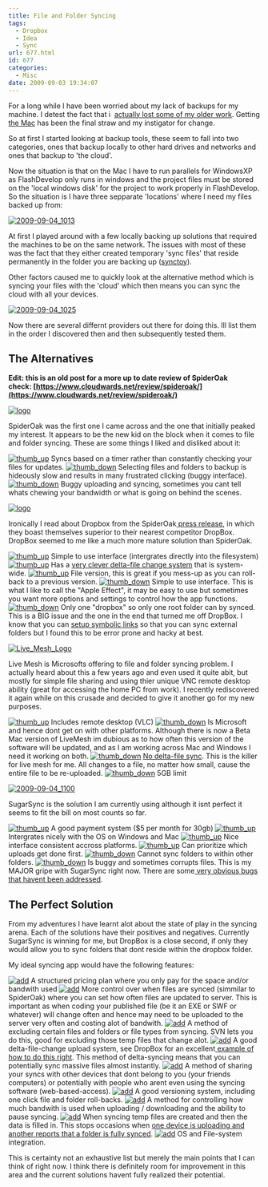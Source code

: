 ```yaml
---
title: File and Folder Syncing
tags:
  - Dropbox
  - Idea
  - Sync
url: 677.html
id: 677
categories:
  - Misc
date: 2009-09-03 19:34:07
---
```


For a long while I have been worried about my lack of backups for my machine. I detest the fact that i  [actually lost some of my older work](https://www.mikecann.co.uk/lieroxna/lieroxna-digging-up-the-past/). Getting[ the Mac](https://www.mikecann.co.uk/photos-personal/new-laptop-iphone-fun/) has been the final straw and my instigator for change.

<!-- more -->

So at first I started looking at backup tools, these seem to fall into two categories, ones that backup locally to other hard drives and networks and ones that backup to 'the cloud'.

Now the situation is that on the Mac I have to run parallels for WindowsXP as FlashDevelop only runs in windows and the project files must be stored on the 'local windows disk' for the project to work properly in FlashDevelop. So the situation is I have three sepparate 'locations' where I need my files backed up from:

[![2009-09-04_1013](https://mikecann.co.uk/wp-content/uploads/2009/09/2009-09-04_10131.png "2009-09-04_1013")](https://mikecann.co.uk/wp-content/uploads/2009/09/2009-09-04_10131.png)

At first I played around with a few locally backing up solutions that required the machines to be on the same network. The issues with most of these was the fact that they either created temporary 'sync files' that reside permanently in the folder you are backing up ([synctoy](https://www.microsoft.com/downloads/details.aspx?familyid=E0FC1154-C975-4814-9649-CCE41AF06EB7)).

Other factors caused me to quickly look at the alternative method which is syncing your files with the 'cloud' which then means you can sync the cloud with all your devices.

[![2009-09-04_1025](https://mikecann.co.uk/wp-content/uploads/2009/09/2009-09-04_1025.png "2009-09-04_1025")](https://mikecann.co.uk/wp-content/uploads/2009/09/2009-09-04_1025.png)

Now there are several differnt providers out there for doing this. Ill list them in the order I discovered then and then subsequently tested them.

## The Alternatives

**Edit: this is an old post for a more up to date review of SpiderOak check: [https://www.cloudwards.net/review/spideroak/](https://www.cloudwards.net/review/spideroak/)**

[![logo](https://mikecann.co.uk/wp-content/uploads/2009/09/logo.gif "logo")](https://spideroak.com/)

SpiderOak was the first one I came across and the one that initially peaked my interest. It appears to be the new kid on the block when it comes to file and folder syncing. These are some things I liked and disliked about it:

[![thumb_up](../wp-content/uploads/2009/09/thumb_up.png "thumb_up")](../wp-content/uploads/2009/09/thumb_up.png) Syncs based on a timer rather than constantly checking your files for updates.
[![thumb_down](../wp-content/uploads/2009/09/thumb_down.png "thumb_down")](../wp-content/uploads/2009/09/thumb_down.png) Selecting files and folders to backup is hideously slow and results in many frustrated clicking (buggy interface).
[![thumb_down](../wp-content/uploads/2009/09/thumb_down.png "thumb_down")](../wp-content/uploads/2009/09/thumb_down.png) Buggy uploading and syncing, sometimes you cant tell whats chewing your bandwidth or what is going on behind the scenes.

[![logo](https://mikecann.co.uk/wp-content/uploads/2009/09/logo.png "logo")](https://www.getdropbox.com/home#/)

Ironically I read about Dropbox from the SpiderOak[ press release](https://spideroak.com/press), in which they boast themselves superior to their nearest competitor DropBox. DropBox seemed to me like a much more mature solution than SpiderOak.

[![thumb_up](../wp-content/uploads/2009/09/thumb_up.png "thumb_up")](../wp-content/uploads/2009/09/thumb_up.png) Simple to use interface (intergrates directly into the filesystem)
[![thumb_up](../wp-content/uploads/2009/09/thumb_up.png "thumb_up")](../wp-content/uploads/2009/09/thumb_up.png) Has a [very clever delta-file change system](https://serverfault.com/questions/52861/how-does-dropbox-version-upload-large-files) that is system-wide.
[![thumb_up](../wp-content/uploads/2009/09/thumb_up.png "thumb_up")](../wp-content/uploads/2009/09/thumb_up.png) File version, this is great if you mess-up as you can roll-back to a previous version.
[![thumb_down](../wp-content/uploads/2009/09/thumb_down.png "thumb_down")](../wp-content/uploads/2009/09/thumb_down.png) Simple to use interface. This is what I like to call the "Apple Effect", it may be easy to use but sometimes you want more options and settings to control how the app functions.
[![thumb_down](../wp-content/uploads/2009/09/thumb_down.png "thumb_down")](../wp-content/uploads/2009/09/thumb_down.png) Only one "dropbox" so only one root folder can by synced. This is a BIG issue and the one in the end that turned me off DropBox. I know that you can [setup symbolic links](https://wiki.getdropbox.com/TipsAndTricks/SyncOtherFolders) so that you can sync external folders but I found this to be error prone and hacky at best.

[![Live_Mesh_Logo](https://www.mikecann.co.uk/wp-content/uploads/2009/09/Live_Mesh_Logo-300x84.jpg "Live_Mesh_Logo")](https://www.mesh.com)

Live Mesh is Microsofts offering to file and folder syncing problem. I actually heard about this a few years ago and even used it quite abit, but mostly for simple file sharing and using thier unique VNC remote desktop ability (great for accessing the home PC from work). I recently rediscovered it again while on this crusade and decided to give it another go for my new purposes.

[![thumb_up](../wp-content/uploads/2009/09/thumb_up.png "thumb_up")](../wp-content/uploads/2009/09/thumb_up.png) Includes remote desktop (VLC)
[![thumb_down](../wp-content/uploads/2009/09/thumb_down.png "thumb_down")](../wp-content/uploads/2009/09/thumb_down.png) Is Microsoft and hence dont get on with other platforms. Although there is now a Beta Mac version of LiveMesh im dubious as to how often this version of the software will be updated, and as I am working across Mac and Windows I need it working on both.
[![thumb_down](../wp-content/uploads/2009/09/thumb_down.png "thumb_down")](../wp-content/uploads/2009/09/thumb_down.png) [No delta-file sync](https://social.microsoft.com/Forums/en-US/LiveMesh/thread/e82757b7-8429-4234-9877-c4e598586e82). This is the killer for live mesh for me. All changes to a file, no matter how small, cause the entire file to be re-uploaded.
[![thumb_down](../wp-content/uploads/2009/09/thumb_down.png "thumb_down")](../wp-content/uploads/2009/09/thumb_down.png) 5GB limit

[![2009-09-04_1100](https://mikecann.co.uk/wp-content/uploads/2009/09/2009-09-04_1100.png "2009-09-04_1100")](https://mikecann.co.uk/wp-content/uploads/2009/09/2009-09-04_1100.png)

SugarSync is the solution I am currently using although it isnt perfect it seems to fit the bill on most counts so far.

[![thumb_up](../wp-content/uploads/2009/09/thumb_up.png "thumb_up")](../wp-content/uploads/2009/09/thumb_up.png) A good payment system (\$5 per month for 30gb)
[![thumb_up](../wp-content/uploads/2009/09/thumb_up.png "thumb_up")](../wp-content/uploads/2009/09/thumb_up.png) Intergrates nicely with the OS on Windows and Mac
[![thumb_up](../wp-content/uploads/2009/09/thumb_up.png "thumb_up")](../wp-content/uploads/2009/09/thumb_up.png) Nice interface consistent accross platforms.
[![thumb_up](../wp-content/uploads/2009/09/thumb_up.png "thumb_up")](../wp-content/uploads/2009/09/thumb_up.png) Can prioritize which uploads get done first.
[![thumb_down](../wp-content/uploads/2009/09/thumb_down.png "thumb_down")](../wp-content/uploads/2009/09/thumb_down.png) Cannot sync folders to within other folders.
[![thumb_down](../wp-content/uploads/2009/09/thumb_down.png "thumb_down")](../wp-content/uploads/2009/09/thumb_down.png) Is buggy and sometimes corrupts files. This is my MAJOR gripe with SugarSync right now. There are some[ very obvious bugs that havent been addressed](https://getsatisfaction.com/sharpcast/topics/files_keep_renaming_to_all_caps).

## The Perfect Solution

From my adventures I have learnt alot about the state of play in the syncing arena. Each of the solutions have their positives and negatives. Currently SugarSync is winning for me, but DropBox is a close second, if only they would allow you to sync folders that dont reside within the dropbox folder.

My ideal syncing app would have the following features:

[![add](https://mikecann.co.uk/wp-content/uploads/2009/09/add.png "add")](https://mikecann.co.uk/wp-content/uploads/2009/09/add.png) A structured pricing plan where you only pay for the space and/or bandwith used
[![add](../wp-content/uploads/2009/09/add.png "add")](../wp-content/uploads/2009/09/add.png) More control over when files are synced (simmilar to SpiderOak) where you can set how often files are updated to server. This is important as when coding your published file (be it an EXE or SWF or whatever) will change often and hence may need to be uploaded to the server very often and costing alot of bandwith.
[![add](../wp-content/uploads/2009/09/add.png "add")](../wp-content/uploads/2009/09/add.png) A method of excluding certain files and folders or file types from syncing. SVN lets you do this, good for excluding those temp files that change alot.
[![add](../wp-content/uploads/2009/09/add.png "add")](../wp-content/uploads/2009/09/add.png) A good delta-file-change upload system, see DropBox for an excellent[ example of how to do this right](https://serverfault.com/questions/52861/how-does-dropbox-version-upload-large-files). This method of delta-syncing means that you can potentially sync massive files almost instantly.
[![add](../wp-content/uploads/2009/09/add.png "add")](../wp-content/uploads/2009/09/add.png) A method of sharing your syncs with other devices that dont belong to you (your friends computers) or potentially with people who arent even using the syncing software (web-based-access).
[![add](../wp-content/uploads/2009/09/add.png "add")](../wp-content/uploads/2009/09/add.png) A good versioning system, including one click file and folder roll-backs.
[![add](../wp-content/uploads/2009/09/add.png "add")](../wp-content/uploads/2009/09/add.png) A method for controlling how much bandwith is used when uploading / downloading and the ability to pause syncing.
[![add](../wp-content/uploads/2009/09/add.png "add")](../wp-content/uploads/2009/09/add.png) When syncing temp files are created and then the data is filled in. This stops occasions when [one device is uploading and another reports that a folder is fully synced](https://rathercurious.net/archives/109).
[![add](../wp-content/uploads/2009/09/add.png "add")](../wp-content/uploads/2009/09/add.png) OS and File-system integration.

This is certainty not an exhaustive list but merely the main points that I can think of right now. I think there is definitely room for improvement in this area and the current solutions havent fully realized their potential.

